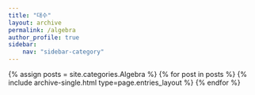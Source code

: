 ```yaml
---
title: "대수"
layout: archive
permalink: /algebra
author_profile: true
sidebar:
    nav: "sidebar-category"
---
```


<!-- 공백이 포함되어 있는 카테고리 이름의 경우 site.categories.['a b c'] 이런식으로! -->

{% assign posts = site.categories.Algebra %}
{% for post in posts %} {% include archive-single.html type=page.entries_layout %} {% endfor %}
